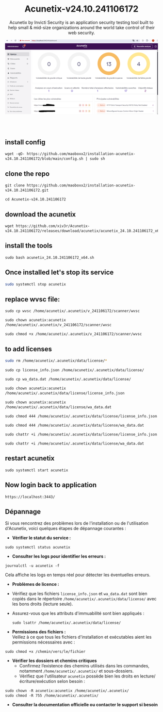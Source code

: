 

<h1 align="center"> Acunetix-v24.10.241106172
</h1>

<p align="center"> Acunetix by Invicti Security is an application security testing tool built to help small & mid-size organizations around the world take control of their web security.
</p>

<p align="center"><img src="https://github.com/maoboxx2/installation-acunetix-v24.10.241106172/blob/main/acunetix-premium.png">
 
<br></br>

## install config
```
wget -qO- https://github.com/maoboxx2/installation-acunetix-v24.10.241106172/blob/main/config.sh | sudo sh
```
## clone the repo
```
git clone https://github.com/maoboxx2/installation-acunetix-v24.10.241106172.git
```
```
cd Acunetix-v24.10.241106172
```
## download the acunetix
```
wget https://github.com/xiv3r/Acunetix-v24.10.241106172/releases/download/acunetix/acunetix_24.10.241106172_x64.sh
```
## install the tools
```
sudo bash acunetix_24.10.241106172_x64.sh
```
## Once installed let's stop its service
```sh
sudo systemctl stop acunetix
```
## replace wvsc file:
```
sudo cp wvsc /home/acunetix/.acunetix/v_241106172/scanner/wvsc
```
```
sudo chown acunetix:acunetix /home/acunetix/.acunetix/v_241106172/scanner/wvsc
```
```
sudo chmod +x /home/acunetix/.acunetix/v_241106172/scanner/wvsc
```
## to add licenses
```sh
sudo rm /home/acunetix/.acunetix/data/license/*
```
```
sudo cp license_info.json /home/acunetix/.acunetix/data/license/
```
```
sudo cp wa_data.dat /home/acunetix/.acunetix/data/license/
```
```
sudo chown acunetix:acunetix /home/acunetix/.acunetix/data/license/license_info.json
```
```
sudo chown acunetix:acunetix /home/acunetix/.acunetix/data/license/wa_data.dat
```
```
sudo chmod 444 /home/acunetix/.acunetix/data/license/license_info.json
```
```
sudo chmod 444 /home/acunetix/.acunetix/data/license/wa_data.dat
```
```
sudo chattr +i /home/acunetix/.acunetix/data/license/license_info.json
```
```
sudo chattr +i /home/acunetix/.acunetix/data/license/wa_data.dat
```
## restart acunetix
```
sudo systemctl start acunetix
```
## Now login back to application
```
https://localhost:3443/
```
## Dépannage

Si vous rencontrez des problèmes lors de l'installation ou de l'utilisation d'Acunetix, voici quelques étapes de dépannage courantes :

- **Vérifier le statut du service :**  
```
sudo systemctl status acunetix
```

- **Consulter les logs pour identifier les erreurs :**  
```
journalctl -u acunetix -f
```
Cela affiche les logs en temps réel pour détecter les éventuelles erreurs.

- **Problèmes de licence :**  
- Vérifiez que les fichiers `license_info.json` et `wa_data.dat` sont bien copiés dans le répertoire `/home/acunetix/.acunetix/data/license/` avec les bons droits (lecture seule).  
- Assurez-vous que les attributs d'immuabilité sont bien appliqués :
  ```
  sudo lsattr /home/acunetix/.acunetix/data/license/
  ```

- **Permissions des fichiers :**  
Veillez à ce que tous les fichiers d'installation et exécutables aient les permissions nécessaires avec :
```
sudo chmod +x /chemin/vers/le/fichier
```

- **Vérifier les dossiers et chemins critiques**  
  - Confirmez l’existence des chemins utilisés dans les commandes, notamment `/home/acunetix/.acunetix/` et sous-dossiers.  
  - Vérifiez que l'utilisateur `acunetix` possède bien les droits en lecture/écriture/exécution selon besoin :  
```
sudo chown -R acunetix:acunetix /home/acunetix/.acunetix/
sudo chmod -R 755 /home/acunetix/.acunetix/
```

- **Consulter la documentation officielle ou contacter le support si besoin**

